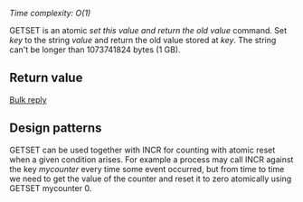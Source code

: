 

_Time complexity: O(1)_

GETSET is an atomic _set this value and return the old value_ command.
Set _key_ to the string _value_ and return the old value stored at _key_.
The string can't be longer than 1073741824 bytes (1 GB).

## Return value

[Bulk reply][1]

## Design patterns

GETSET can be used together with INCR for counting with atomic reset when
a given condition arises. For example a process may call INCR against the
key _mycounter_ every time some event occurred, but from time to
time we need to get the value of the counter and reset it to zero atomically
using GETSET mycounter 0.



[1]: /p/redis/wiki/ReplyTypes
